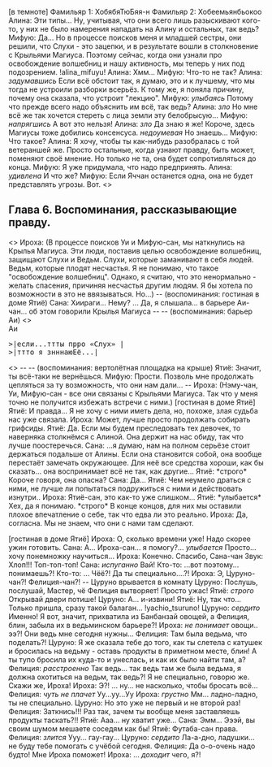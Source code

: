 ﻿---
chapter: 6
episode: 1
battle: 1
---

[в темноте]
Фамильяр 1: ХобябяТюБяя-н
Фамильяр 2: Хобеемьянбьокоо
Алина: Эти типы... Ну, учитывая, что они всего лишь разыскивают кого-то, у них не было намерения нападать на Алину и остальных, так ведь?
Мифую: Да... Но в процессе поисков меня и младшей сестры, они решили, что Слухи - это зацепки, и в результате вошли в столкновение с Крыльями Магиуса. Поэтому сейчас, когда они узнали про освобождение волшебниц и нашу активность, мы теперь у них под подозрением.
!alina_mifuyu!
Алина: Хмм...
Мифую: Что-то не так?
Алина: *задумавшись* Если всё обстоит так, я думаю, это и к лучшему, что мы тогда не устроили разборки всерьёз. К тому же, я поняла причину, почему она сказала, что устроит "лекцию".
Мифую: *улыбаясь* Потому что прежде всего надо объяснить им всё, так ведь?
Алина: *зло* Но мне всё же так хочется стереть с лица земли эту белобрысую...
Мифую: *напрягшись* А вот это нельзя!
Алина: *зло* Да знаю я же! Короче, здесь Магиусы тоже добились консенсуса. *недоумевая* Но знаешь...
Мифую: Что такое?
Алина: Я хочу, чтобы ты как-нибудь разобралась с той ветераншей же. Просто остальные, когда узнают правду, быть может, поменяют своё мнение. Но только не та, она будет сопротивляться до конца.
Мифую: Я уже придумала, что надо предпринять.
Алина: *удивлена* И что же?
Мифую: Если Яччан останется одна, она не будет представлять угрозы. Вот.
<>
<h2>Глава 6. Воспоминания, рассказывающие правду.</h2>
<>
Ироха: (В процессе поисков Уи и Мифую-сан, мы наткнулись на Крылья Магиуса. Эти люди, поставив целью освобождение волшебниц, защищают Слухи и Ведьм. Слухи, которые заманивают в себя людей. Ведьм, которые плодят несчастья. Я не понимаю, что такое "освобождение волшебниц". Однако, я считаю, что это ненормально - желать спасения, причиняя несчастья другим людям. Я бы хотела по возможности в это не ввязываться. Но...)
-- (воспоминания: гостиная в доме Ятиё)
Сана: Хиираги... Нему? ... Да, я слышала... в барьере Аи-чан... об этом говорили Крылья Магиуса
--
-- (воспоминания: барьер Аи)
<>
<div class="serif">
<div class="name">Аи</div>
<div class="content">
<pre>
>|если...ттты прро «Слух» |
>|ттто_я_знннаюЕё...|
</pre>
</div>
</div>
<>
--
-- (воспоминания: вертолётная площадка на крыше)
Ятиё: Значит, ты всё-таки не вернёшься.
Мифую: Прости. Позволь мне продолжать цепляться за ту возможность, что они нам дали...
--
Ироха: (Нэму-чан, Уи, Мифую-сан - все они связаны с Крыльями Магиуса. Так что у меня точно не получится избежать встречи с ними.)
[гостиная в доме Ятиё]
Ятиё: И правда... Я не хочу с ними иметь дела, но, похоже, злая судьба нас уже связала.
Ироха: Может, лучше просто продолжать собирать грифсиды.
Ятиё: Да. Если мы будем преследовать тех девочек, то наверняка столкнёмся с Алиной. Она держит на нас обиду, так что лучше поостеречься.
Сана: ...я думаю, нам на полном серьёзе стоит держаться подальше от Алины. Если она становится собой, она вообще перестаёт замечать окружающее. Для неё все средства хороши, как бы сказать... она воспринимает всё не так, как другие...
Ятиё: *строго* Короче говоря, она опасна?
Сана: Да...
Ятиё: Чем неумело драться с ними, не лучше ли попытаться подружиться с ними и действовать изнутри..
Ироха: Ятиё-сан, это как-то уже слишком...
Ятиё: *улыбается* Хех, да я понимаю. *строго* В конце концов, для них мы оставили плохое впечатление о себе, так что едва ли это реально.
Ироха: Да, согласна. Мы не знаем, что они с нами там сделают.

[гостиная в доме Ятиё]
Ироха: О, сколько времени уже! Надо скорее ужин готовить.
Сана: А... Ироха-сан... я помогу?... *улыбается* Просто... хочу понемножку научиться...
Ироха: Конечно. Спасибо, Сана-чан
Звук: Хлоп!!! Топ-топ-топ!
Сана: *испуганно* Вай!
Кто-то: ...вот поэтому... понимаешь?!
Кто-то: ... Чёё?! Да ты специально....?!
Ироха: Э, Цуруно-чан?! Фелиция-чан?!
-- Цуруно врывается в комнату
Цуруно: Послушь, послушай, Мастер, чё Фелиция вытворяет! Просто ужас!
Ятиё: *строго* Открывай двери потише!
Цуруно: А... и-извини!
Ятиё: Ну, так что... Только пришла, сразу такой балаган...
!yachio_tsuruno!
Цуруно: *сердито* Именно! Я вот, значит, прихватила из Банбанзай овощей, а Фелиция, блин, забыла их в ведьминском барьере?!
Ироха: *не понимает* овощи.. ээ?! Они ведь мне сегодня нужны...
Фелиция: Там была ведьма, что поделать?!
Цуруно: Я же сказала тебе до того, как ты слетела с катушек и бросилась на ведьму - оставь продукты в приметном месте, блин! А ты тупо бросила их куда-то и унеслась, и как их было найти там, а?
Фелиция: *расстроенно* Так ведь... так ведь там же была ведьма, я должна охотиться на ведьм, так ведь?! Я не специально, говорю же. Скажи же, Ироха!
Ироха: Э?! ... ну... не насколько, чтобы бросать всё...
Фелиция: *чуть не плачет* Уу...уу...Уу
Ироха: *грустно* Мм... ладно-ладно, ты не специально.
Цуруно: Но это уже не первый и не второй раз!
Фелиция: Заткнись!!! Раз так, зачем ты вообще меня заставляешь продукты таскать?!!
Ятиё: Ааа... ну хватит уже...
Сана: Эмм... Эээй, вы своим шумом мешаете соседям как бы!
Ятиё: Футаба-сан права.
Фелиция: *злится* Ууу... гау-гау...
Цуруно: *сердито* Ла-а-дно, ладушки... не буду тебе помогать с учёбой сегодня.
Фелиция: Да о-о-очень надо будто! Мне Ироха поможет!
Ироха: ... *доходит* чего, я?!
